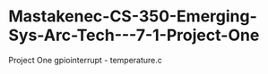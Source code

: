 # Mastakenec-CS-350-Emerging-Sys-Arc-Tech---7-1-Project-One
Project One gpiointerrupt - temperature.c
